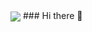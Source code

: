 
<img align="center" src="https://github-readme-stats.vercel.app/api?username=HelloRusk&hide_title=true&show_icons=true&theme=tokyonight" />
### Hi there 👋

<!--
**M4DM0e/M4DM0E** is a ✨ _special_ ✨ repository because its `README.md` (this file) appears on your GitHub profile.

Here are some ideas to get you started:

- 🔭 I’m currently working on ...
- 🌱 I’m currently learning ...
- 👯 I’m looking to collaborate on ...
- 🤔 I’m looking for help with ...
- 💬 Ask me about ...
- 📫 How to reach me: ...
- 😄 Pronouns: ...
- ⚡ Fun fact: ...
-->
